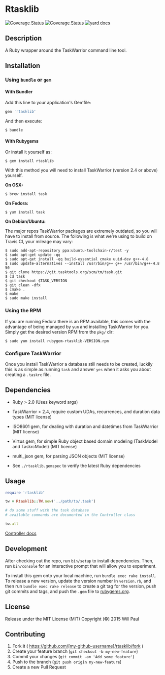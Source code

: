 # Rtasklib

[![Coverage Status](https://travis-ci.org/dropofwill/rtasklib.svg?branch=master)](https://travis-ci.org/dropofwill/rtasklib) [![Coverage Status](https://coveralls.io/repos/dropofwill/rtasklib/badge.svg?branch=master)](https://coveralls.io/r/dropofwill/rtasklib?branch=master) [![yard docs](http://b.repl.ca/v1/yard-docs-blue.png)](http://will-paul.com/rtasklib)


## Description

A Ruby wrapper around the TaskWarrior command line tool.


## Installation

### Using `bundle` or `gem`

#### With Bundler

Add this line to your application's Gemfile:

```ruby
gem 'rtasklib'
```

And then execute:

    $ bundle

#### With Rubygems

Or install it yourself as:

    $ gem install rtasklib

With this method you will need to install TaskWarrior (version 2.4 or above) yourself.

**On OSX:**
    
    $ brew install task

**On Fedora:**

    $ yum install task

**On Debian/Ubuntu:**

The major repos TaskWarrior packages are extremely outdated, so you will have to install from source. The following is what we're using to build on Travis CI, your mileage may vary:

    $ sudo add-apt-repository ppa:ubuntu-toolchain-r/test -y
    $ sudo apt-get update -qq
    $ sudo apt-get install -qq build-essential cmake uuid-dev g++-4.8
    $ sudo update-alternatives --install /usr/bin/g++ g++ /usr/bin/g++-4.8 50
    $ git clone https://git.tasktools.org/scm/tm/task.git
    $ cd task
    $ git checkout $TASK_VERSION
    $ git clean -dfx
    $ cmake .
    $ make
    $ sudo make install

### Using the RPM

If you are running Fedora there is an RPM available, this comes with the advantage of being managed by `yum` and installing TaskWarrior for you. Simply get the desired version RPM from the `pkg/` dir:

    $ sudo yum install rubygem-rtasklib-VERSION.rpm

### Configure TaskWarrior

Once you install TaskWarrior a database still needs to be created, luckily this is as simple as running `task` and answer `yes` when it asks you about creating a `.taskrc` file.


## Dependencies

* Ruby > 2.0 (Uses keyword args)

* TaskWarrior > 2.4, require custom UDAs, recurrences, and duration data types (MIT license)

* ISO8601 gem, for dealing with duration and datetimes from TaskWarrior (MIT license)

* Virtus gem, for simple Ruby object based domain modeling (TaskModel and TaskrcModel) (MIT license)

* multi_json gem, for parsing JSON objects (MIT license)

* See `./rtasklib.gemspec` to verify the latest Ruby dependencies


## Usage

```ruby
require 'rtasklib'

tw = Rtasklib::TW.new('../path/to/.task')

# do some stuff with the task database
# available commands are documented in the Controller class

tw.all
```

[Controller docs](http://will-paul.com/rtasklib/Rtasklib/Controller.html)


## Development

After checking out the repo, run `bin/setup` to install dependencies. Then, run `bin/console` for an interactive prompt that will allow you to experiment.

To install this gem onto your local machine, run `bundle exec rake install`. To release a new version, update the version number in `version.rb`, and then run `bundle exec rake release` to create a git tag for the version, push git commits and tags, and push the `.gem` file to [rubygems.org](https://rubygems.org).


## License

Release under the MIT License (MIT) Copyright (&copy;) 2015 Will Paul


## Contributing

1. Fork it ( https://github.com/[my-github-username]/rtasklib/fork )
2. Create your feature branch (`git checkout -b my-new-feature`)
3. Commit your changes (`git commit -am 'Add some feature'`)
4. Push to the branch (`git push origin my-new-feature`)
5. Create a new Pull Request
